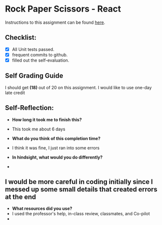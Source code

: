 Rock Paper Scissors - React
===================================

Instructions to this assignment can be found [here](https://it3049c.github.io/assignments/rps-in-react/).

## Checklist:
- [x] All Unit tests passed.
- [x] frequent commits to github.
- [x] filled out the self-evaluation.

## Self Grading Guide
<!--- Update the following line with your self-grade --->
<!--- Check the Rubric on Canvas for a guideline --->

I should get **(18)** out of 20 on this assignment.
I would like to use one-day late credit 

## Self-Reflection:
- **How long it took me to finish this?**
<!-- Answer below this line -->
- This took me about 6 days 

- **What do you think of this completion time?**
<!-- Answer below this line -->
- I think it was fine, I just ran into some errors

- **In hindsight, what would you do differently?**
- <!-- Answer below this line -->
I would be more careful in coding initially since I messed up some small details that created errors at the end 
- 

- **What resources did you use?**
- <!-- Answer below this line -->I used the professor's help, in-class review, classmates, and Co-pilot
- 